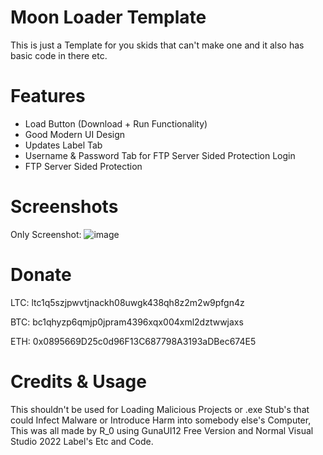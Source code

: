 # Moon Loader Template
This is just a Template for you skids that can't make one and it also has basic code in there etc.

# Features
- Load Button (Download + Run Functionality)
- Good Modern UI Design
- Updates Label Tab
- Username & Password Tab for FTP Server Sided Protection Login
- FTP Server Sided Protection

# Screenshots
Only Screenshot:
![image](https://github.com/runderzer0/Moonsoftwares-Loader/assets/172298678/28e83797-da73-4340-a4f2-af46955dc8fb)

# Donate

LTC: ltc1q5szjpwvtjnackh08uwgk438qh8z2m2w9pfgn4z

BTC: bc1qhyzp6qmjp0jpram4396xqx004xml2dztwwjaxs

ETH: 0x0895669D25c0d96F13C687798A3193aDBec674E5

# Credits & Usage

This shouldn't be used for Loading Malicious Projects or .exe Stub's that could Infect Malware or Introduce Harm into somebody else's Computer, This was all made by R_0 using GunaUI12 Free Version and Normal Visual Studio 2022 Label's Etc and Code.

